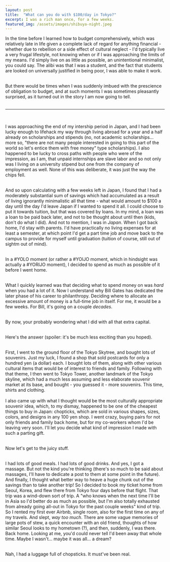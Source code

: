 ```yaml
---
layout: post
title:  "What can you do with $100/day in Tokyo?"
excerpt: I was a rich man once, for a few weeks.
featured_img: /assets/images/shibuya-night.jpeg
---
```



In the time before I learned how to budget comprehensively, which was relatively late in life given a complete lack of regard for anything financial - whether due to rebellion or a side effect of cultural neglect -  I'd typically live a very frugal lifestyle, not knowing when or if I was approaching the limits of my means. I'd simply live on as little as possible, an unintentional minimalist, you could say. The alibi was that I was a student, and the fact that students are looked on universally justified in being poor, I was able to make it work.  
<br/>

But there would be times when I was suddenly imbued with the prescience of obligation to budget, and at such moments I was sometimes pleasantly surprised, as it turned out in the story I am now going to tell.   
<br/>

<hr class="hr2">
<br/>

I was approaching the end of my intership period in Japan, and I had been lucky enough to lifehack my way through living abroad for a year and a half already on scholarships and stipends (no, not academic scholarships... more so, "there are not many people interested in going to this part of the world so let's entice them with free money" type scholarships). I also happened to be lucky to cross paths with people who were of the impression, as I am, that unpaid internships are slave labor and so not only was I living on a university stipend but one from the company of employment as well. None of this was deliberate, it was just the way the chips fell.  
 <br/>

And so upon calculating with a few weeks left in Japan, I found that I had a moderately substantial sum of savings which had accumulated as a result of living ignorantly minimalistic all that time - what would amount to $100 a day until the day I'd leave Japan if I wanted to spend it all. I could choose to put it towards tuition, but that was covered by loans. In my mind, a loan was a loan to be paid back later, and not to be thought about until then (kids, don't do what I did). And not to mention, I was in _Japan_. When I got back home, I'd stay with parents. I'd have practically no living expenses for at least a semester, at which point I'd get a part time job and move back to the campus to provide for myself until graduation (tuition of course, still out of sightm out of mind).   
<br/>

In a #YOLO moment (or rather a #YOIJO moment, which in hindsight was actually a #YORIJO moment), I decided to spend as much as possible of it before I went home.   
<br/>

What I quickly learned was that deciding what to spend money on was _hard_ when you had a lot of it. Now I understand why Bill Gates has dedicated the later phase of his career to philanthropy. Deciding where to allocate an excessive amount of money is a full-time job in itself. For me, it would be a few weeks. For Bill, it's going on a couple _decades_.  
<br/>

By now, your probably wondering what I did with all that extra capital.   
<br/>

Here's the answer (spoiler: it's be much less exciting than you hoped).  
<br/>

First, I went to the ground floor of the Tokyo Skytree, and bought lots of souvenirs. Just my luck, I found a shop that sold postcards for only a hundred yen (a dollar) each. I bought lots of them, along with other various cultural items that would be of interest to friends and family. Following with that theme, I then went to Tokyo Tower, another landmark of the Tokyo skyline, which had a much less assuming and less elaborate souvenir market at  its base, and bought - you guessed it - more souvenirs. This time, shirts and clothing.  
  <br/>
I also came up with what I thought would be the most culturally appropriate souvenir idea, which, to my dismay, happened to be one of the cheapest things to buy in Japan: chopticks, which  are sold in various shapes, sizes, colors, and designs in any 100 yen shop. I went crazy, buying pairs for not only friends and family back home, but for my co-workers whom I'd be leaving very soon. I'll let you decide what kind of impression I made with such a parting gift.   
<br/>

Now let's get to the juicy stuff.  
<br/>

I had lots of good meals. I had lots of good drinks. And yes, I got a massage. But not the kind you're thinking (there's so much to be said about massages, I'll have to dedicate a post to them at some point in the future). And finally, I thought what better way to heave a huge chunk out of the savings than to take another trip! So I decided to book my ticket home from Seoul, Korea, and flew there from Tokyo four days before that flight. That trip was a wind-down sort of trip. A "who knows when the next time I'll be in Asia so I'd better do as much as possible, but I'm also totally exhausted from already going all-out in Tokyo for the past couple weeks" kind of trip. So I rented my first ever Airbnb, single room, also for the first time on any of my travels. And slept, *way too much*. There are some vague memories of large pots of stew, a quick encounter with an old friend, thoughts of how similar Seoul looks to my hometown (?), and then, suddenly, I was there. Back home. Looking at me, you'd could never tell I'd been away that whole time. Maybe I wasn't... maybe it was all... a dream?  
<br/>

Nah, I had a luggage full of chopsticks. It must've been real.
